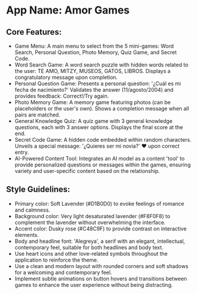 # **App Name**: Amor Games

## Core Features:

- Game Menu: A main menu to select from the 5 mini-games: Word Search, Personal Question, Photo Memory, Quiz Game, and Secret Code.
- Word Search Game: A word search puzzle with hidden words related to the user: TE AMO, MITZY, MUSEOS, GATOS, LIBROS. Displays a congratulatory message upon completion.
- Personal Question Game: Presents a personal question: '¿Cuál es mi fecha de nacimiento?' Validates the answer (11/agosto/2004) and provides feedback: Correct!/Try again.
- Photo Memory Game: A memory game featuring photos (can be placeholders or the user's own). Shows a completion message when all pairs are matched.
- General Knowledge Quiz: A quiz game with 3 general knowledge questions, each with 3 answer options. Displays the final score at the end.
- Secret Code Game: A hidden code embedded within random characters. Unveils a special message: '¿Quieres ser mi novia?' ❤️ upon correct entry.
- AI-Powered Content Tool: Integrates an AI model as a content 'tool' to provide personalized questions or messages within the games, ensuring variety and user-specific content based on the relationship.

## Style Guidelines:

- Primary color: Soft Lavender (#D1B0D0) to evoke feelings of romance and calmness.
- Background color: Very light desaturated lavender (#F8F0F8) to complement the lavender without overwhelming the interface.
- Accent color: Dusky rose (#C48C9F) to provide contrast on interactive elements.
- Body and headline font: 'Alegreya', a serif with an elegant, intellectual, contemporary feel, suitable for both headlines and body text.
- Use heart icons and other love-related symbols throughout the application to reinforce the theme.
- Use a clean and modern layout with rounded corners and soft shadows for a welcoming and contemporary feel.
- Implement subtle animations on button hovers and transitions between games to enhance the user experience without being distracting.